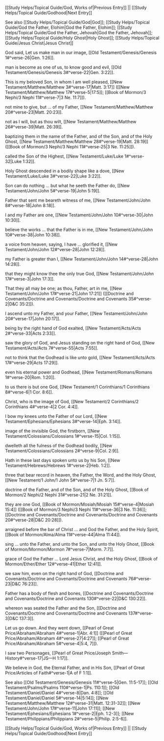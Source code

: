 [[Study Helps/Topical Guide/God, Works of|Previous Entry]]  ||  [[Study Helps/Topical Guide/Godhood|Next Entry]]

 See also [[Study Helps/Topical Guide/God|God]]; [[Study Helps/Topical Guide/God the Father, Elohim|God the Father, Elohim]]; [[Study Helps/Topical Guide/God the Father, Jehovah|God the Father, Jehovah]]; [[Study Helps/Topical Guide/Holy Ghost|Holy Ghost]]; [[Study Helps/Topical Guide/Jesus Christ|Jesus Christ]]

 God said, Let us make man in our image, [[Old Testament/Genesis/Genesis 1#^verse-26|Gen. 1:26]].

 man is become as one of us, to know good and evil, [[Old Testament/Genesis/Genesis 3#^verse-22|Gen. 3:22]].

 This is my beloved Son, in whom I am well pleased, [[New Testament/Matthew/Matthew 3#^verse-17|Matt. 3:17]] ([[New Testament/Matthew/Matthew 17#^verse-5|17:5]]; [[Book of Mormon/3 Nephi/3 Nephi 11#^verse-7|3 Ne. 11:7]]).

 not mine to give, but ... of my Father, [[New Testament/Matthew/Matthew 20#^verse-23|Matt. 20:23]].

 not as I will, but as thou wilt, [[New Testament/Matthew/Matthew 26#^verse-39|Matt. 26:39]].

 baptizing them in the name of the Father, and of the Son, and of the Holy Ghost, [[New Testament/Matthew/Matthew 28#^verse-19|Matt. 28:19]] ([[Book of Mormon/3 Nephi/3 Nephi 11#^verse-25|3 Ne. 11:25]]).

 called the Son of the Highest, [[New Testament/Luke/Luke 1#^verse-32|Luke 1:32]].

 Holy Ghost descended in a bodily shape like a dove, [[New Testament/Luke/Luke 3#^verse-22|Luke 3:22]].

 Son can do nothing ... but what he seeth the Father do, [[New Testament/John/John 5#^verse-19|John 5:19]].

 Father that sent me beareth witness of me, [[New Testament/John/John 8#^verse-18|John 8:18]].

 I and my Father are one, [[New Testament/John/John 10#^verse-30|John 10:30]].

 believe the works ... that the Father is in me, [[New Testament/John/John 10#^verse-38|John 10:38]].

 a voice from heaven, saying, I have ... glorified it, [[New Testament/John/John 12#^verse-28|John 12:28]].

 my Father is greater than I, [[New Testament/John/John 14#^verse-28|John 14:28]].

 that they might know thee the only true God, [[New Testament/John/John 17#^verse-3|John 17:3]].

 That they all may be one; as thou, Father, art in me, [[New Testament/John/John 17#^verse-21|John 17:21]] ([[Doctrine and Covenants/Doctrine and Covenants/Doctrine and Covenants 35#^verse-2|D&C 35:2]]).

 I ascend unto my Father, and your Father, [[New Testament/John/John 20#^verse-17|John 20:17]].

 being by the right hand of God exalted, [[New Testament/Acts/Acts 2#^verse-33|Acts 2:33]].

 saw the glory of God, and Jesus standing on the right hand of God, [[New Testament/Acts/Acts 7#^verse-55|Acts 7:55]].

 not to think that the Godhead is like unto gold, [[New Testament/Acts/Acts 17#^verse-29|Acts 17:29]].

 even his eternal power and Godhead, [[New Testament/Romans/Romans 1#^verse-20|Rom. 1:20]].

 to us there is but one God, [[New Testament/1 Corinthians/1 Corinthians 8#^verse-6|1 Cor. 8:6]].

 Christ, who is the image of God, [[New Testament/2 Corinthians/2 Corinthians 4#^verse-4|2 Cor. 4:4]].

 I bow my knees unto the Father of our Lord, [[New Testament/Ephesians/Ephesians 3#^verse-14|Eph. 3:14]].

 image of the invisible God, the firstborn, [[New Testament/Colossians/Colossians 1#^verse-15|Col. 1:15]].

 dwelleth all the fulness of the Godhead bodily, [[New Testament/Colossians/Colossians 2#^verse-9|Col. 2:9]].

 Hath in these last days spoken unto us by his Son, [[New Testament/Hebrews/Hebrews 1#^verse-2|Heb. 1:2]].

 three that bear record in heaven, the Father, the Word, and the Holy Ghost, [[New Testament/1 John/1 John 5#^verse-7|1 Jn. 5:7]].

 doctrine of the Father, and of the Son, and of the Holy Ghost, [[Book of Mormon/2 Nephi/2 Nephi 31#^verse-21|2 Ne. 31:21]].

 they are one God, [[Book of Mormon/Mosiah/Mosiah 15#^verse-4|Mosiah 15:4]] ([[Book of Mormon/3 Nephi/3 Nephi 11#^verse-36|3 Ne. 11:36]]; [[Doctrine and Covenants/Doctrine and Covenants/Doctrine and Covenants 20#^verse-28|D&C 20:28]]).

 arraigned before the bar of Christ ... and God the Father, and the Holy Spirit, [[Book of Mormon/Alma/Alma 11#^verse-44|Alma 11:44]].

 sing ... unto the Father, and unto the Son, and unto the Holy Ghost, [[Book of Mormon/Mormon/Mormon 7#^verse-7|Morm. 7:7]].

 grace of God the Father ... Lord Jesus Christ, and the Holy Ghost, [[Book of Mormon/Ether/Ether 12#^verse-41|Ether 12:41]].

 we saw him, even on the right hand of God, [[Doctrine and Covenants/Doctrine and Covenants/Doctrine and Covenants 76#^verse-23|D&C 76:23]].

 Father has a body of flesh and bones, [[Doctrine and Covenants/Doctrine and Covenants/Doctrine and Covenants 130#^verse-22|D&C 130:22]].

 whereon was seated the Father and the Son, [[Doctrine and Covenants/Doctrine and Covenants/Doctrine and Covenants 137#^verse-3|D&C 137:3]].

 Let us go down. And they went down, [[Pearl of Great Price/Abraham/Abraham 4#^verse-1|Abr. 4:1]] ([[Pearl of Great Price/Abraham/Abraham 4#^verse-27|4:27]]; [[Pearl of Great Price/Abraham/Abraham 5#^verse-4|5:4, 7]]).

 I saw two Personages, [[Pearl of Great Price/Joseph Smith—History#^verse-17|JS—H 1:17]].

 We believe in God, the Eternal Father, and in His Son, [[Pearl of Great Price/Articles of Faith#^verse-1|A of F 1:1]].

 See also [[Old Testament/Genesis/Genesis 11#^verse-5|Gen. 11:5-17]]; [[Old Testament/Psalms/Psalms 110#^verse-1|Ps. 110:1]]; [[Old Testament/Daniel/Daniel 4#^verse-8|Dan. 4:8]]; [[Old Testament/Daniel/Daniel 5#^verse-14|5:14]]; [[New Testament/Matthew/Matthew 12#^verse-31|Matt. 12:31-32]]; [[New Testament/John/John 17#^verse-11|John 17:11]]; [[New Testament/Ephesians/Ephesians 1#^verse-2|Eph. 1:2-3]]; [[New Testament/Philippians/Philippians 2#^verse-5|Philip. 2:5-6]].

[[Study Helps/Topical Guide/God, Works of|Previous Entry]]  ||  [[Study Helps/Topical Guide/Godhood|Next Entry]]